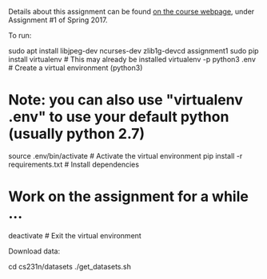 Details about this assignment can be found [on the course webpage](http://cs231n.github.io/), under Assignment #1 of Spring 2017.

To run:

sudo apt install libjpeg-dev ncurses-dev zlib1g-devcd assignment1
sudo pip install virtualenv      # This may already be installed
virtualenv -p python3 .env       # Create a virtual environment (python3)
# Note: you can also use "virtualenv .env" to use your default python (usually python 2.7)
source .env/bin/activate         # Activate the virtual environment
pip install -r requirements.txt  # Install dependencies
# Work on the assignment for a while ...
deactivate                       # Exit the virtual environment


Download data:

cd cs231n/datasets
./get_datasets.sh

